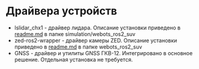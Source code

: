# Драйвера устройств
* lslidar_chx1 - драйвер лидара. Описание установки приведено в [readme.md](simulation/webots_ros2_suv) в папке simulation/webots_ros2_suv
* zed-ros2-wrapper - драйвер камеры ZED. Описание установки приведено в [readme.md](simulation/webots_ros2_suv) в папке webots_ros2_suv 
* GNSS - драйвер и утилиты GNSS ГКВ-12. Интегрировано в основное решение. Отдельная установка не требуется.
